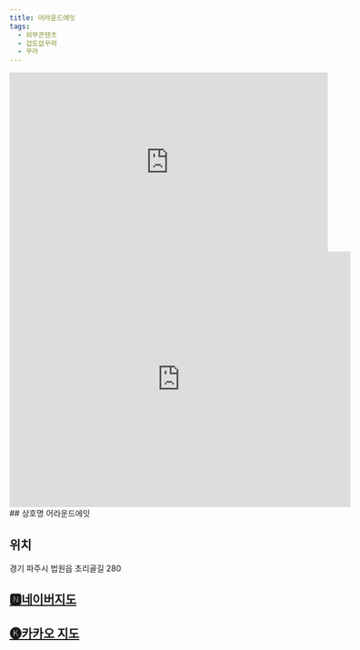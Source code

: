 ```yaml
---
title: 어라운드에잇
tags:
  - 외부콘텐츠
  - 겁도없꾸라
  - 꾸라
---
```

<iframe width="560" height="315" src="https://www.youtube.com/embed/w1ltxkNqRYc?si=-8V-KlKBaCtS6ZbV" title="YouTube video player" frameborder="0" allow="accelerometer; autoplay; clipboard-write; encrypted-media; gyroscope; picture-in-picture; web-share" referrerpolicy="strict-origin-when-cross-origin" allowfullscreen></iframe>

<iframe src="https://www.google.com/maps/embed?pb=!1m18!1m12!1m3!1d3150.12969737861!2d126.8932539133571!3d37.85725560728453!2m3!1f0!2f0!3f0!3m2!1i1024!2i768!4f13.1!3m3!1m2!1s0x357cedde36474e27%3A0x3050a97f9763c1ee!2z7Ja065287Jq065Oc7JeQ7J6H!5e0!3m2!1sko!2skr!4v1741356328892!5m2!1sko!2skr" width="600" height="450" style="border:0;" allowfullscreen="" loading="lazy" referrerpolicy="no-referrer-when-downgrade"></iframe>
## 상호명
어라운드에잇

## 위치
경기 파주시 법원읍 초리골길 280


## [🅽네이버지도](https://naver.me/F0z28hmf)

## [🅚카카오 지도](https://place.map.kakao.com/1816044760)
